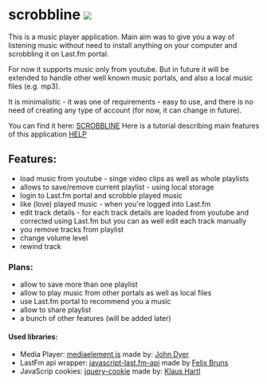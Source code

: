 scrobbline <img src="https://travis-ci.org/mjamry/youtubeScrobbler.png?branch=ui_changes"/>
====================

This is a music player application.
Main aim was to give you a way of listening music without need to install anything on your computer and scrobbling it on Last.fm portal.

For now it supports music only from youtube. But in future it will be extended to handle other well known music portals, and also a local music files (e.g. mp3).

It is minimalistic - it was one of requirements - easy to use, and there is no need of creating any type of account (for now, it can change in future).

You can find it here: <a href="www.scrobbline.com">SCROBBLINE</a>
Here is a tutorial describing main features of this application <a href="www.scrobbline.com/help.html">HELP</a>

<h2>Features:</h2>
<ul>
    <li>load music from youtube - singe video clips as well as whole playlists</li>
    <li>allows to save/remove current playlist - using local storage</li>
    <li>login to Last.fm portal and scrobble played music</li>
    <li>like (love) played music - when you're logged into Last.fm</li>
    <li>edit track details - for each track details are loaded from youtube and corrected using Last.fm but you can as well edit each track manually</li>
    <li>you remove tracks from playlist</li>
    <li>change volume level</li>
    <li>rewind track</li>
</ul>

<h3>Plans:</h3>
<ul>
    <li>allow to save more than one playlist</li>
    <li>allow to play music from other portals as well as local files</li>
    <li>use Last.fm portal to recommend you a music</li>
    <li>allow to share playlist</li>
    <li>a bunch of other features (will be added later)</li>
</ul>

<h4>Used libraries:</h4>
<ul>
    <li>Media Player: <a href="https://github.com/johndyer/mediaelement/">mediaelement.js</a> made by: <a href="https://github.com/johndyer">John Dyer</a></li>
    <li>LastFm api wrapper: <a href="https://github.com/fxb/javascript-last.fm-api">javascript-last.fm-api</a> made by <a href="https://github.com/fxb">Felix Bruns</a></li>
    <li>JavaScrip cookies: <a href="https://github.com/carhartl/jquery-cookie">jquery-cookie</a> made by: <a href="https://github.com/carhartl">Klaus Hartl</a></li>
</ul>